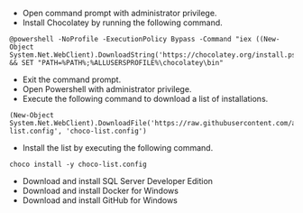 - Open command prompt with administrator privilege.
- Install Chocolatey by running the following command.
```console
@powershell -NoProfile -ExecutionPolicy Bypass -Command "iex ((New-Object System.Net.WebClient).DownloadString('https://chocolatey.org/install.ps1'))" && SET "PATH=%PATH%;%ALLUSERSPROFILE%\chocolatey\bin"
```
- Exit the command prompt. 
- Open Powershell with administrator privilege.
- Execute the following command to download a list of installations.
```console
(New-Object System.Net.WebClient).DownloadFile('https://raw.githubusercontent.com/alexhokl/installation/master/choco-list.config', 'choco-list.config')
```
- Install the list by executing the following command.
```console
choco install -y choco-list.config
```
- Download and install SQL Server Developer Edition
- Download and install Docker for Windows
- Download and install GitHub for Windows
